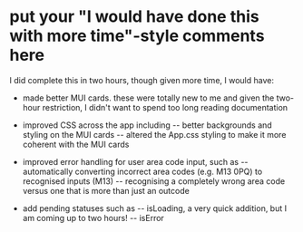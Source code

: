 # put your "I would have done this with more time"-style comments here

I did complete this in two hours, though given more time, I would have:

- made better MUI cards. these were totally new to me and given the two-hour restriction, I didn't want to spend too long reading documentation

- improved CSS across the app including
-- better backgrounds and styling on the MUI cards
-- altered the App.css styling to make it more coherent with the MUI cards

- improved error handling for user area code input, such as
-- automatically converting incorrect area codes (e.g. M13 0PQ) to recognised inputs (M13)
-- recognising a completely wrong area code versus one that is more than just an outcode

- add pending statuses such as
-- isLoading, a very quick addition, but I am coming up to two hours!
-- isError